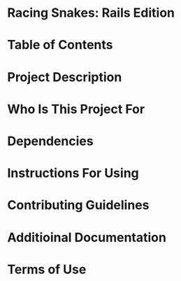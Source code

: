 # Racing Snakes: Rails Edition
# Table of Contents
# Project Description
# Who Is This Project For
# Dependencies
# Instructions For Using
# Contributing Guidelines
# Additioinal Documentation
# Terms of Use
